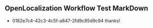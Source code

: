 ## OpenLocalization Workflow Test MarkDown
* 0182e7c4-42c3-4c5f-a847-2fd9c85d9c94 thanks!

<!--HONumber=Aug16_HO1-->


